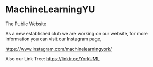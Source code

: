 # MachineLearningYU
The Public Website

As a new established club we are working on our website, for more information you can visit our Instagram page, 

https://www.instagram.com/machinelearningyork/


Also our Link Tree:
https://linktr.ee/YorkUML
